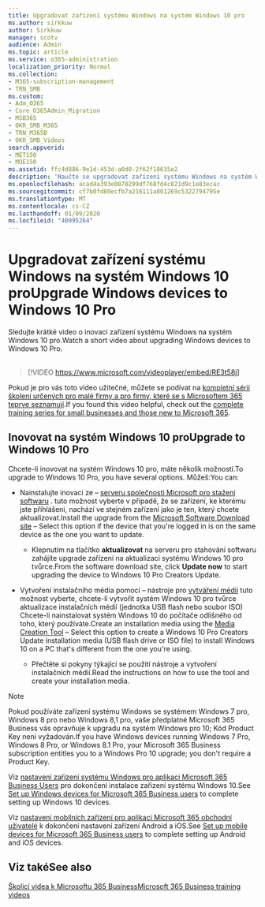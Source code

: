 ```yaml
---
title: Upgradovat zařízení systému Windows na systém Windows 10 pro
ms.author: sirkkuw
author: Sirkkuw
manager: scotv
audience: Admin
ms.topic: article
ms.service: o365-administration
localization_priority: Normal
ms.collection:
- M365-subscription-management
- TRN_SMB
ms.custom:
- Adm_O365
- Core_O365Admin_Migration
- MSB365
- OKR_SMB_M365
- TRN_M365B
- OKR_SMB_Videos
search.appverid:
- MET150
- MOE150
ms.assetid: ffc4d886-9e1d-453d-a0d0-2f62f18635e2
description: 'Naučte se upgradovat zařízení systému Windows na systém Windows 10 pro. '
ms.openlocfilehash: acad4a393e0870299df768fd4c821d9c1e83ecac
ms.sourcegitcommit: cf7b0fd80ecfb7a216111a801269c5322794795e
ms.translationtype: MT
ms.contentlocale: cs-CZ
ms.lasthandoff: 01/09/2020
ms.locfileid: "40995264"
---
```

# <a name="upgrade-windows-devices-to-windows-10-pro"></a><span data-ttu-id="99992-103">Upgradovat zařízení systému Windows na systém Windows 10 pro</span><span class="sxs-lookup"><span data-stu-id="99992-103">Upgrade Windows devices to Windows 10 Pro</span></span>

<span data-ttu-id="99992-104">Sledujte krátké video o inovaci zařízení systému Windows na systém Windows 10 pro.</span><span class="sxs-lookup"><span data-stu-id="99992-104">Watch a short video about upgrading Windows devices to Windows 10 Pro.</span></span><br><br>

> [!VIDEO https://www.microsoft.com/videoplayer/embed/RE3t58j] 

<span data-ttu-id="99992-105">Pokud je pro vás toto video užitečné, můžete se podívat na [kompletní sérii školení určených pro malé firmy a pro firmy, které se s Microsoftem 365 teprve seznamují](https://support.office.com/article/6ab4bbcd-79cf-4000-a0bd-d42ce4d12816).</span><span class="sxs-lookup"><span data-stu-id="99992-105">If you found this video helpful, check out the [complete training series for small businesses and those new to Microsoft 365](https://support.office.com/article/6ab4bbcd-79cf-4000-a0bd-d42ce4d12816).</span></span>

## <a name="upgrade-to-windows-10-pro"></a><span data-ttu-id="99992-106">Inovovat na systém Windows 10 pro</span><span class="sxs-lookup"><span data-stu-id="99992-106">Upgrade to Windows 10 Pro</span></span>
  
<span data-ttu-id="99992-107">Chcete-li inovovat na systém Windows 10 pro, máte několik možností.</span><span class="sxs-lookup"><span data-stu-id="99992-107">To upgrade to Windows 10 Pro, you have several options.</span></span> <span data-ttu-id="99992-108">Můžeš:</span><span class="sxs-lookup"><span data-stu-id="99992-108">You can:</span></span>
    
- <span data-ttu-id="99992-109">Nainstalujte inovaci ze &ndash; [serveru společnosti Microsoft pro stažení softwaru](https://go.microsoft.com/fwlink/?LinkID=836951 ) . tuto možnost vyberte v případě, že se zařízení, ke kterému jste přihlášeni, nachází ve stejném zařízení jako je ten, který chcete aktualizovat.</span><span class="sxs-lookup"><span data-stu-id="99992-109">Install the upgrade from the [Microsoft Software Download site](https://go.microsoft.com/fwlink/?LinkID=836951 ) &ndash; Select this option if the device that you're logged in is on the same device as the one you want to update.</span></span> 

    - <span data-ttu-id="99992-110">Klepnutím na tlačítko **aktualizovat** na serveru pro stahování softwaru zahájíte upgrade zařízení na aktualizaci systému Windows 10 pro tvůrce.</span><span class="sxs-lookup"><span data-stu-id="99992-110">From the software download site, click **Update now** to start upgrading the device to Windows 10 Pro Creators Update.</span></span> 
    
- <span data-ttu-id="99992-111">Vytvoření instalačního média pomocí &ndash; nástroje pro [vytváření médií](https://go.microsoft.com/fwlink/?LinkID=836960) tuto možnost vyberte, chcete-li vytvořit systém Windows 10 pro tvůrce aktualizace instalačních médií (jednotka USB flash nebo soubor ISO) Chcete-li nainstalovat systém Windows 10 do počítače odlišného od toho, který používáte.</span><span class="sxs-lookup"><span data-stu-id="99992-111">Create an installation media using the [Media Creation Tool](https://go.microsoft.com/fwlink/?LinkID=836960) &ndash; Select this option to create a Windows 10 Pro Creators Update installation media (USB flash drive or ISO file) to install Windows 10 on a PC that's different from the one you're using.</span></span>

    - <span data-ttu-id="99992-112">Přečtěte si pokyny týkající se použití nástroje a vytvoření instalačních médií.</span><span class="sxs-lookup"><span data-stu-id="99992-112">Read the instructions on how to use the tool and create your installation media.</span></span> 

> [!NOTE]
> <span data-ttu-id="99992-113">Pokud používáte zařízení systému Windows se systémem Windows 7 pro, Windows 8 pro nebo Windows 8,1 pro, vaše předplatné Microsoft 365 Business vás opravňuje k upgradu na systém Windows pro 10; Kód Product Key není vyžadován.</span><span class="sxs-lookup"><span data-stu-id="99992-113">If you have Windows devices running Windows 7 Pro, Windows 8 Pro, or Windows 8.1 Pro, your Microsoft 365 Business subscription entitles you to a Windows Pro 10 upgrade; you don't require a Product Key.</span></span>
    
<span data-ttu-id="99992-114">Viz [nastavení zařízení systému Windows pro aplikaci Microsoft 365 Business Users](set-up-windows-devices.md) pro dokončení instalace zařízení systému Windows 10.</span><span class="sxs-lookup"><span data-stu-id="99992-114">See [Set up Windows devices for Microsoft 365 Business users](set-up-windows-devices.md) to complete setting up Windows 10 devices.</span></span> 
  
<span data-ttu-id="99992-115">Viz [nastavení mobilních zařízení pro aplikaci Microsoft 365 obchodní uživatelé](set-up-mobile-devices.md) k dokončení nastavení zařízení Android a iOS.</span><span class="sxs-lookup"><span data-stu-id="99992-115">See [Set up mobile devices for Microsoft 365 Business users](set-up-mobile-devices.md) to complete setting up Android and iOS devices.</span></span> 
  
## <a name="see-also"></a><span data-ttu-id="99992-116">Viz také</span><span class="sxs-lookup"><span data-stu-id="99992-116">See also</span></span>

[<span data-ttu-id="99992-117">Školicí videa k Microsoftu 365 Business</span><span class="sxs-lookup"><span data-stu-id="99992-117">Microsoft 365 Business training videos</span></span>](https://support.office.com/article/6ab4bbcd-79cf-4000-a0bd-d42ce4d12816)
